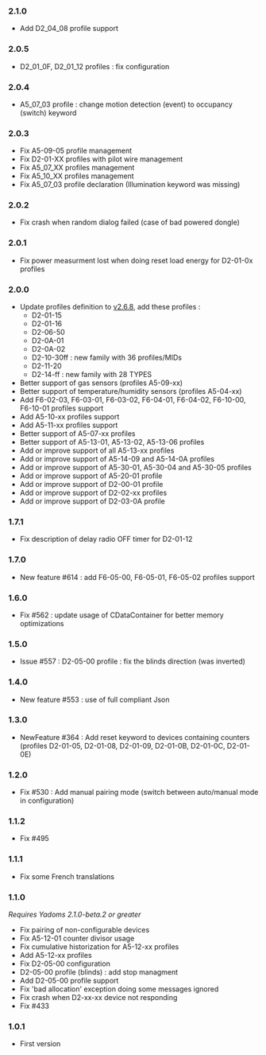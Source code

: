 ### 2.1.0
* Add D2_04_08 profile support

### 2.0.5
* D2_01_0F, D2_01_12 profiles : fix configuration

### 2.0.4
* A5_07_03 profile : change motion detection (event) to occupancy (switch) keyword

### 2.0.3
* Fix A5-09-05 profile management
* Fix D2-01-XX profiles with pilot wire management
* Fix A5_07_XX profiles management
* Fix A5_10_XX profiles management
* Fix A5_07_03 profile declaration (Illumination keyword was missing)

### 2.0.2
* Fix crash when random dialog failed (case of bad powered dongle)

### 2.0.1
* Fix power measurment lost when doing reset load energy for D2-01-0x profiles

### 2.0.0
* Update profiles definition to [v2.6.8](http://tools.enocean-alliance.org/EEPViewer/), add these profiles :
  * D2-01-15
  * D2-01-16
  * D2-06-50
  * D2-0A-01
  * D2-0A-02
  * D2-10-30ff : new family with 36 profiles/MIDs
  * D2-11-20
  * D2-14-ff :  new family with 28 TYPES
* Better support of gas sensors (profiles A5-09-xx) 
* Better support of temperature/humidity sensors (profiles A5-04-xx) 
* Add F6-02-03, F6-03-01, F6-03-02, F6-04-01, F6-04-02, F6-10-00, F6-10-01 profiles support
* Add A5-10-xx profiles support
* Add A5-11-xx profiles support
* Better support of A5-07-xx profiles
* Better support of A5-13-01, A5-13-02, A5-13-06 profiles
* Add or improve support of all A5-13-xx profiles
* Add or improve support of A5-14-09 and A5-14-0A profiles
* Add or improve support of A5-30-01, A5-30-04 and A5-30-05 profiles
* Add or improve support of A5-20-01 profile
* Add or improve support of D2-00-01 profile
* Add or improve support of D2-02-xx profiles
* Add or improve support of D2-03-0A profile

### 1.7.1
* Fix description of delay radio OFF timer for D2-01-12

### 1.7.0
* New feature #614 : add F6-05-00, F6-05-01, F6-05-02 profiles support

### 1.6.0
* Fix #562  : update usage of CDataContainer for better memory optimizations

### 1.5.0
* Issue #557 : D2-05-00 profile : fix the blinds direction (was inverted)

### 1.4.0
* New feature #553 : use of full compliant Json

### 1.3.0
* NewFeature #364 : Add reset keyword to devices containing counters (profiles D2-01-05, D2-01-08, D2-01-09, D2-01-0B, D2-01-0C, D2-01-0E)

### 1.2.0
* Fix #530 : Add manual pairing mode (switch between auto/manual mode in configuration)

### 1.1.2
* Fix #495

### 1.1.1
* Fix some French translations

### 1.1.0
_Requires Yadoms 2.1.0-beta.2 or greater_
* Fix pairing of non-configurable devices
* Fix A5-12-01 counter divisor usage
* Fix cumulative historization for A5-12-xx profiles
* Add A5-12-xx profiles
* Fix D2-05-00 configuration
* D2-05-00 profile (blinds) : add stop managment
* Add D2-05-00 profile support
* Fix 'bad allocation' exception doing some messages ignored
* Fix crash when D2-xx-xx device not responding
* Fix #433

### 1.0.1
* First version
